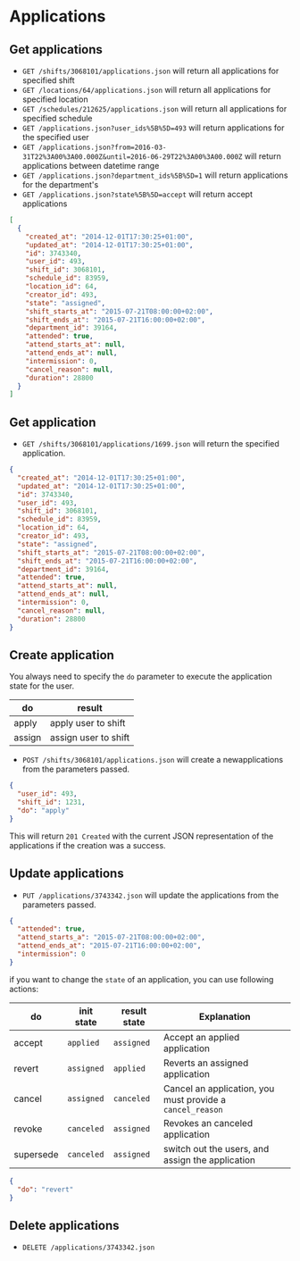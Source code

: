 Applications
=======================

Get applications
----------

* `GET /shifts/3068101/applications.json` will return all applications for specified shift
* `GET /locations/64/applications.json` will return all applications for specified location
* `GET /schedules/212625/applications.json` will return all applications for specified schedule
* `GET /applications.json?user_ids%5B%5D=493` will return applications for the specified user
* `GET /applications.json?from=2016-03-31T22%3A00%3A00.000Z&until=2016-06-29T22%3A00%3A00.000Z` will return applications between datetime range
* `GET /applications.json?department_ids%5B%5D=1` will return applications for the department's
* `GET /applications.json?state%5B%5D=accept` will return accept applications

```json
[
  {
    "created_at": "2014-12-01T17:30:25+01:00",
    "updated_at": "2014-12-01T17:30:25+01:00",
    "id": 3743340,
    "user_id": 493,
    "shift_id": 3068101,
    "schedule_id": 83959,
    "location_id": 64,
    "creator_id": 493,
    "state": "assigned",
    "shift_starts_at": "2015-07-21T08:00:00+02:00",
    "shift_ends_at": "2015-07-21T16:00:00+02:00",
    "department_id": 39164,
    "attended": true,
    "attend_starts_at": null,
    "attend_ends_at": null,
    "intermission": 0,
    "cancel_reason": null,
    "duration": 28800
  }
]
```

Get application
----------

* `GET /shifts/3068101/applications/1699.json` will return the specified application.

```json
{
  "created_at": "2014-12-01T17:30:25+01:00",
  "updated_at": "2014-12-01T17:30:25+01:00",
  "id": 3743340,
  "user_id": 493,
  "shift_id": 3068101,
  "schedule_id": 83959,
  "location_id": 64,
  "creator_id": 493,
  "state": "assigned",
  "shift_starts_at": "2015-07-21T08:00:00+02:00",
  "shift_ends_at": "2015-07-21T16:00:00+02:00",
  "department_id": 39164,
  "attended": true,
  "attend_starts_at": null,
  "attend_ends_at": null,
  "intermission": 0,
  "cancel_reason": null,
  "duration": 28800
}
```

Create application
--------------

You always need to specify the `do` parameter to execute the application state for the user.

| do      | result                |
|-------- |---------------------- |
| apply   | apply user to shift   |
| assign  | assign user to shift  |

* `POST /shifts/3068101/applications.json` will create a newapplications from the parameters passed.

```json
{
  "user_id": 493,
  "shift_id": 1231,
  "do": "apply"
}
```

This will return `201 Created` with the current JSON representation of the applications if the creation was a success.


Update applications
--------------

* `PUT /applications/3743342.json` will update the applications from the parameters passed.

```json
{
  "attended": true,
  "attend_starts_a": "2015-07-21T08:00:00+02:00",
  "attend_ends_at": "2015-07-21T16:00:00+02:00",
  "intermission": 0
}
```

if you want to change the `state` of an application, you can use following actions:

| do          | init state      | result state | Explanation                                                 |
|-----------  |---------------- |------------- |-----------------------------------------------------------  |
| accept      | `applied`       | `assigned`   | Accept an applied application                               |
| revert      | `assigned`      | `applied`    | Reverts an assigned application                             |
| cancel      | `assigned`      | `canceled`   | Cancel an application, you must provide a `cancel_reason`   |
| revoke      | `canceled`      | `assigned`   | Revokes an canceled application                             |
| supersede   | `canceled`      | `assigned`   | switch out the users, and assign the application            |

```json
{
  "do": "revert"
}
```

Delete applications
--------------

* `DELETE /applications/3743342.json`
